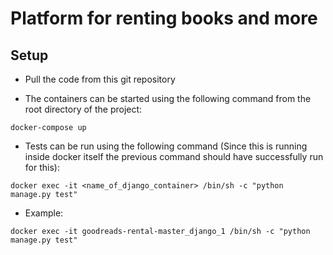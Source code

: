 # Platform for renting books and more
## Setup
* Pull the code from this git repository

* The containers can be started using the following command from the root directory of the project:
```
docker-compose up
```

* Tests can be run using the following command 
(Since this is running inside docker itself the previous command should have successfully run for this):
```
docker exec -it <name_of_django_container> /bin/sh -c "python manage.py test"
```
* Example:
```
docker exec -it goodreads-rental-master_django_1 /bin/sh -c "python manage.py test"
```


